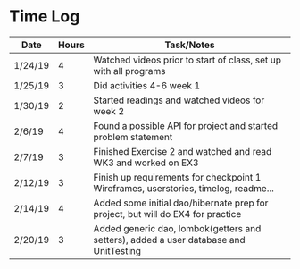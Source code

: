 # Time Log

| Date | Hours | Task/Notes|
|------|------|-------------|
|1/24/19| 4 | Watched videos prior to start of class, set up with all programs |
|1/25/19| 3 | Did activities 4-6 week 1 |
|1/30/19| 2 | Started readings and watched videos for week 2 |
|2/6/19| 4 | Found a possible API for project and started problem statement|
|2/7/19| 3 | Finished Exercise 2 and watched and read WK3 and worked on EX3|
|2/12/19|3| Finish up requirements for checkpoint 1 Wireframes, userstories, timelog, readme...|
|2/14/19|4| Added some initial dao/hibernate prep for project, but will do EX4 for practice| 
|2/20/19|3| Added generic dao, lombok(getters and setters), added a user database and UnitTesting|